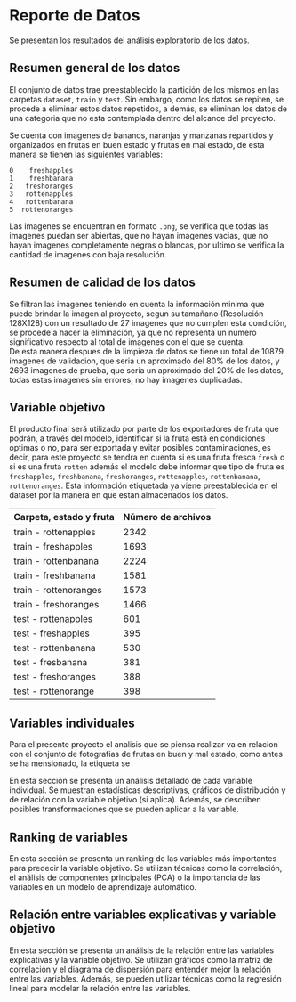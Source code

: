 # Reporte de Datos

Se presentan los resultados del análisis exploratorio de los datos.

## Resumen general de los datos

El conjunto de datos trae preestablecido la partición de los mismos en las carpetas `dataset`, `train` y `test`. Sin embargo, como los datos se repiten, se procede a eliminar estos datos repetidos, a demás, se eliminan los datos de una categoria que no esta contemplada dentro del alcance del proyecto.  

Se cuenta con imagenes de bananos, naranjas y manzanas repartidos y organizados en frutas en buen estado y frutas en mal estado, de esta manera se tienen las siguientes variables:

`0    freshapples`  
`1    freshbanana`  
`2   freshoranges`  
`3   rottenapples`  
`4   rottenbanana`  
`5  rottenoranges`  

Las imagenes se encuentran en formato `.png`, se verifica que todas las imagenes puedan ser abiertas, que no hayan imagenes vacias, que no hayan imagenes completamente negras o blancas, por ultimo se verifica la cantidad de imagenes con baja resolución. 

## Resumen de calidad de los datos

Se filtran las imagenes teniendo en cuenta la información minima que puede brindar la imagen al proyecto, segun su tamañano (Resolución 128X128) con un resultado de 27 imagenes que no cumplen esta condición, se procede a hacer la eliminación, ya que no representa un numero significativo respecto al total de imagenes con el que se cuenta.   
De esta manera despues de la limpieza de datos se tiene un total de 10879 imagenes de validacion, que seria un aproximado del 80% de los datos, y 2693 imagenes de prueba, que seria un aproximado del 20% de los datos, todas estas imagenes sin errores, no hay imagenes duplicadas.

## Variable objetivo
El producto final será utilizado por parte de los exportadores de fruta que podrán, a través del modelo, identificar si la fruta está en condiciones optimas o no, para ser exportada y evitar posibles contaminaciones, es decir, para este proyecto se tendra en cuenta si es una fruta fresca `fresh` o si es una fruta `rotten` además el modelo debe informar que tipo de fruta es `freshapples`, `freshbanana`, `freshoranges`, `rottenapples`, `rottenbanana`, `rottenoranges`. Esta información etiquetada ya viene preestablecida en el dataset por la manera en que estan almacenados los datos.

| Carpeta, estado y fruta | Número de archivos |
|------|---------|
| train - rottenapples| 2342 | 
| train - freshapples | 1693 | 
| train - rottenbanana | 2224 | 
| train - freshbanana | 1581 | 
| train - rottenoranges | 1573 | 
| train - freshoranges | 1466 |
| test - rottenapples | 601 |
| test - freshapples | 395 |
| test - rottenbanana | 530 |
| test - fresbanana | 381 |
| test - freshoranges | 388 |
| test - rottenorange | 398 |

## Variables individuales
Para el presente proyecto el analisis que se piensa realizar va en relacion con el conjunto de fotografias de frutas en buen y mal estado, como antes se ha mensionado, la etiqueta se 

En esta sección se presenta un análisis detallado de cada variable individual. Se muestran estadísticas descriptivas, gráficos de distribución y de relación con la variable objetivo (si aplica). Además, se describen posibles transformaciones que se pueden aplicar a la variable.

## Ranking de variables

En esta sección se presenta un ranking de las variables más importantes para predecir la variable objetivo. Se utilizan técnicas como la correlación, el análisis de componentes principales (PCA) o la importancia de las variables en un modelo de aprendizaje automático.

## Relación entre variables explicativas y variable objetivo

En esta sección se presenta un análisis de la relación entre las variables explicativas y la variable objetivo. Se utilizan gráficos como la matriz de correlación y el diagrama de dispersión para entender mejor la relación entre las variables. Además, se pueden utilizar técnicas como la regresión lineal para modelar la relación entre las variables.
